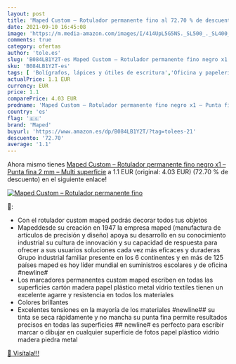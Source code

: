```yaml
---
layout: post
title: 'Maped Custom – Rotulador permanente fino al 72.70 % de descuento'
date: 2021-09-10 16:45:08
image: 'https://m.media-amazon.com/images/I/414UpL5G5NS._SL500_._SL400_.jpg'
comments: true
category: ofertas
author: 'tole.es'
slug: 'B084LB1Y2T-es Maped Custom – Rotulador permanente fino negro x1 – Punta...'
sku: 'B084LB1Y2T-es'
tags: [ 'Bolígrafos, lápices y útiles de escritura','Oficina y papelería','Rotuladores permanentes','Rotuladores y subrayadores','maped','rotulador', ]
actualPrice: 1.1 EUR
currency: EUR
price: 1.1
comparePrice: 4.03 EUR
prodname: 'Maped Custom – Rotulador permanente fino negro x1 – Punta fina 2 mm – Multi superficie'
country: 'es'
flag: '🇪🇸'
brand: 'Maped'
buyurl: 'https://www.amazon.es/dp/B084LB1Y2T/?tag=tolees-21'
descuento: '72.70'
average: '1.1'
---
```


Ahora mismo tienes [Maped Custom – Rotulador permanente fino negro x1 – Punta fina 2 mm – Multi superficie](https://www.amazon.es/dp/B084LB1Y2T/?tag=tolees-21) a 1.1 EUR (original: 4.03 EUR) (72.70 %  de descuento) en el siguiente enlace!

[![Maped Custom – Rotulador permanente fino](https://m.media-amazon.com/images/I/414UpL5G5NS._SL500_._SL400_.jpg)](https://www.amazon.es/dp/B084LB1Y2T/?tag=tolees-21)

🔎:

- Con el rotulador custom maped podrás decorar todos tus objetos
- Mapeddesde su creación en 1947 la empresa maped (manufactura de artículos de precisión y diseño) apoya su desarrollo en su conocimiento industrial su cultura de innovación y su capacidad de respuesta para ofrecer a sus usuarios soluciones cada vez más eficaces y duraderas Grupo industrial familiar presente en los 6 continentes y en más de 125 países maped es hoy líder mundial en suministros escolares y de oficina #newline#
- Los marcadores permanentes custom maped escriben en todas las superficies cartón madera papel plástico metal vidrio textiles tienen un excelente agarre y resistencia en todos los materiales
- Colores brillantes
- Excelentes tensiones en la mayoría de los materiales #newline## su tinta se seca rápidamente y no mancha su punta fina permite resultados precisos en todas las superficies ## newline# es perfecto para escribir marcar o dibujar en cualquier superficie de fotos papel plástico vidrio madera piedra metal

[🛒 Visítala!!!](https://www.amazon.es/dp/B084LB1Y2T/?tag=tolees-21)
